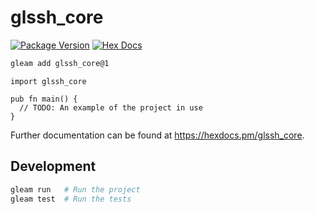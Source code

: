 # glssh_core

[![Package Version](https://img.shields.io/hexpm/v/glssh_core)](https://hex.pm/packages/glssh_core)
[![Hex Docs](https://img.shields.io/badge/hex-docs-ffaff3)](https://hexdocs.pm/glssh_core/)

```sh
gleam add glssh_core@1
```
```gleam
import glssh_core

pub fn main() {
  // TODO: An example of the project in use
}
```

Further documentation can be found at <https://hexdocs.pm/glssh_core>.

## Development

```sh
gleam run   # Run the project
gleam test  # Run the tests
```
